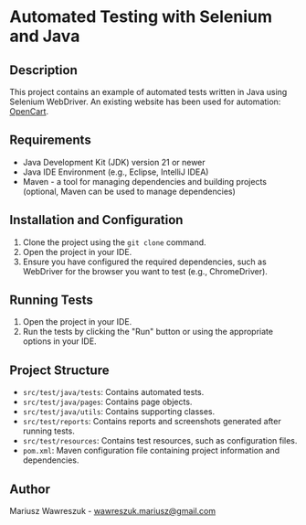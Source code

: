# Automated Testing with Selenium and Java

## Description
This project contains an example of automated tests written in Java using Selenium WebDriver. An existing website has been used for automation: [OpenCart](https://opencart.abstracta.us/).

## Requirements
- Java Development Kit (JDK) version 21 or newer
- Java IDE Environment (e.g., Eclipse, IntelliJ IDEA)
- Maven - a tool for managing dependencies and building projects (optional, Maven can be used to manage dependencies)

## Installation and Configuration
1. Clone the project using the `git clone` command.
2. Open the project in your IDE.
3. Ensure you have configured the required dependencies, such as WebDriver for the browser you want to test (e.g., ChromeDriver).

## Running Tests
1. Open the project in your IDE.
2. Run the tests by clicking the "Run" button or using the appropriate options in your IDE.

## Project Structure
- `src/test/java/tests`: Contains automated tests.
- `src/test/java/pages`: Contains page objects.
- `src/test/java/utils`: Contains supporting classes.
- `src/test/reports`: Contains reports and screenshots generated after running tests.
- `src/test/resources`: Contains test resources, such as configuration files.
- `pom.xml`: Maven configuration file containing project information and dependencies.

## Author
Mariusz Wawreszuk - wawreszuk.mariusz@gmail.com

